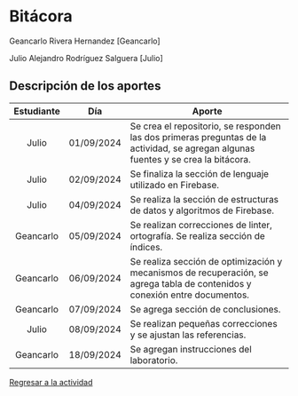 # Bitácora

Geancarlo Rivera Hernandez [Geancarlo]

Julio Alejandro Rodríguez Salguera [Julio]

## Descripción de los aportes

| Estudiante|     Día    | Aporte
|   :---:   |    :---:   | -----------
|   Julio   | 01/09/2024 | Se crea el repositorio, se responden las dos primeras preguntas de la actividad, se agregan algunas fuentes y se crea la bitácora.
|   Julio   | 02/09/2024 | Se finaliza la sección de lenguaje utilizado en Firebase.
|   Julio   | 04/09/2024 | Se realiza la sección de estructuras de datos y algoritmos de Firebase.
| Geancarlo | 05/09/2024 | Se realizan correcciones de linter, ortografía. Se realiza sección de índices.
| Geancarlo | 06/09/2024 | Se realiza sección de optimización y mecanismos de recuperación, se agrega tabla de contenidos y conexión entre documentos.
| Geancarlo | 07/09/2024 | Se agrega sección de conclusiones.
|   Julio   | 08/09/2024 | Se realizan pequeñas correcciones y se ajustan las referencias.
| Geancarlo | 18/09/2024 | Se agregan instrucciones del laboratorio.

[Regresar a la actividad](../FirebaseRealtimeDatabase.md)
